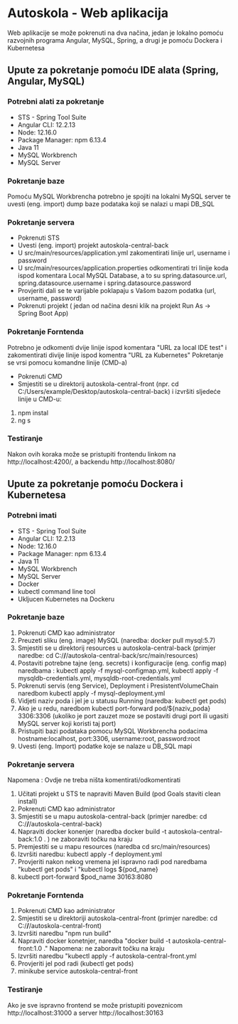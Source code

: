 # Autoskola - Web aplikacija 
Web aplikacije se može pokrenuti na dva načina, jedan je lokalno pomoću razvojnih programa Angular, MySQL, Spring, a drugi je pomoću Dockera i Kubernetesa
## Upute za pokretanje pomoću IDE alata (Spring, Angular, MySQL)
### Potrebni alati za pokretanje
* STS - Spring Tool Suite
* Angular CLI: 12.2.13
* Node: 12.16.0
* Package Manager: npm 6.13.4
* Java 11
* MySQL Workbrench
* MySQL Server
### Pokretanje baze 
Pomoću MySQL Workbrencha potrebno je spojiti na lokalni MySQL server te uvesti (eng. import) dump baze podataka koji se nalazi u mapi DB_SQL
### Pokretanje servera
* Pokrenuti STS
* Uvesti (eng. import) projekt autoskola-central-back
* U src/main/resources/application.yml zakomentirati linije url, username i password
* U src/main/resources/application.properties odkomentirati tri linije koda ispod komentara Local MySQL Database, a to su spring.datasource.url, spring.datasource.username i spring.datasource.password
* Provjeriti dali se te varijable poklapaju s Vašom bazom podatka (url, username, password)
* Pokrenuti projekt ( jedan od načina desni klik na projekt Run As -> Spring Boot App)
### Pokretanje Forntenda
Potrebno je odkomenti dvije linije ispod komentara "URL za local IDE test" i zakomentirati divije linije ispod komentra  "URL za Kubernetes"
Pokretanje se vrsi pomocu komandne linije (CMD-a)
* Pokrenuti CMD 
* Smjestiti se u direktorij autoskola-central-front (npr. cd C:/Users/example/Desktop/autoskola-central-back) i izvršiti sljedeće linije u CMD-u:
1. npm instal
2. ng s

### Testiranje
Nakon ovih koraka može se pristupiti frontendu linkom na http://localhost:4200/, a backendu http://localhost:8080/

## Upute za pokretanje pomoću Dockera i Kubernetesa
### Potrebni imati
* STS - Spring Tool Suite
* Angular CLI: 12.2.13
* Node: 12.16.0
* Package Manager: npm 6.13.4
* Java 11
* MySQL Workbrench
* MySQL Server
* Docker
* kubectl command line tool
* Ukljucen Kubernetes na Dockeru

### Pokretanje baze 
1. Pokrenuti CMD kao administrator
2. Preuzeti sliku (eng. image) MySQL (naredba: docker pull mysql:5.7)
3. Smjestiti se u direktorij resources u autoskola-central-back (primjer naredbe: cd C:/**/**/autoskola-central-back/src/main/resources)
4. Postaviti potrebne tajne (eng. secrets) i konfiguracije (eng. config map) naredbama : kubectl apply -f mysql-configmap.yml, kubectl apply -f mysqldb-credentials.yml, mysqldb-root-credentials.yml
5. Pokrenuti servis (eng Service), Deployment i PresistentVolumeChain naredbom kubectl apply -f mysql-deployment.yml
6. Vidjeti naziv poda i jel je u statusu Running (naredba: kubectl get pods)
7. Ako je u redu, naredbom kubectl port-forward pod/${naziv_poda} 3306:3306 (ukoliko je port zauzet moze se postaviti drugi port ili ugasiti MySQL server koji koristi taj port)
8. Pristupiti bazi podataka pomocu MySQL Workbrencha podacima hostname:localhost, port:3306, username:root, password:root
9. Uvesti (eng. Import) podatke koje se nalaze u DB_SQL mapi

### Pokretanje servera
Napomena : Ovdje ne treba ništa komentirati/odkomentirati
1. Učitati projekt u STS te napraviti Maven Build (pod Goals staviti clean install)
2. Pokrenuti CMD kao administrator
3. Smjestiti se u mapu autoskola-central-back (primjer naredbe: cd C:/**/**/autoskola-central-back)
4. Napraviti docker konenjer (naredba docker build -t autoskola-central-back:1.0 . ) ne zaboraviti točku na kraju
5. Premjestiti se u mapu resources (naredba cd src/main/resources)
6. Izvršiti naredbu: kubectl apply -f deployment.yml
7. Provjeriti nakon nekog vremena jel ispravno radi pod naredbama "kubectl get pods" i "kubectl logs ${pod_name}
8. kubectl port-forward $pod_name 30163:8080

### Pokretanje Forntenda
1. Pokrenuti CMD kao administrator
2. Smjestiti se u direktoriji autoskola-central-front (primjer naredbe: cd C:/**/**/autoskola-central-front)
3. Izvršiti naredbu "npm run build"
4. Napraviti docker konetnjer, naredba "docker build -t autoskola-central-front:1.0 ." Napomena: ne zaboravit točku na kraju
5. Izvršiti naredbu "kubectl apply -f autoskola-central-front.yml
6. Provjeriti jel pod radi (kubectl get pods) 
7. minikube service autoskola-central-front

### Testiranje
Ako je sve ispravno frontend se može pristupiti poveznicom http://localhost:31000 a server http://localhost:30163
